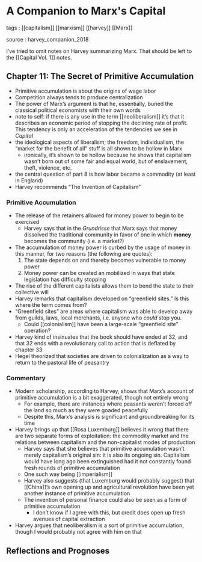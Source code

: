 # A Companion to Marx's Capital

tags
: [[capitalism]] [[marxism]] [[harvey]] [[Marx]]

source
: harvey_companion_2018

I&rsquo;ve tried to omit notes on Harvey summarizing Marx. That should be left to the [[Capital Vol. 1]] notes.


## Chapter 11: The Secret of Primitive Accumulation

-   Primitive accumulation is about the origins of wage labor
-   Competition always tends to produce centralization
-   The power of Marx&rsquo;s argument is that he, essentially, buried the classical political economists with their own words
-   note to self: if there is any use in the term [[neoliberalism]] it&rsquo;s that it describes an economic period of stopping the declining rate of profit. This tendency is only an acceleration of the tendencies we see in _Capital_
-   the ideological aspects of liberalism; the freedom, individualism, the &ldquo;market for the benefit of all&rdquo; stuff is all shown to be hollow in Marx
    -   ironically, it&rsquo;s shown to be hollow because he shows that capitalism wasn&rsquo;t born out of some fair and equal world, but of enslavement, theft, violence, etc.
-   the central question of part 8 is how labor became a commodity (at least in England)
-   Harvey recommends &ldquo;The Invention of Capitalism&rdquo;


### Primitive Accumulation

-   The release of the retainers allowed for money power to begin to be exercised
    -   Harvey says that in the _Grundrisse_ that Marx says that money dissolved the traditional community in favor of one in which **money** becomes the community (i.e. a market?)
-   The accumulation of money power is curbed by the usage of money in this manner, for two reasons (the following are quotes):
    1.  The state depends on and thereby becomes vulnerable to money power
    2.  Money power can be created an mobilized in ways that state legislation has difficulty stopping
-   The rise of the different capitalists allows them to bend the state to their collective will
-   Harvey remarks that capitalism developed on &ldquo;greenfield sites.&rdquo; Is this where the term comes from?
-   &ldquo;Greenfield sites&rdquo; are areas where capitalism was able to develop away from guilds, laws, local merchants, i.e. anyone who _could_ stop you.
    -   Could [[colonialism]] have been a large-scale &ldquo;greenfield site&rdquo; operation?
-   Harvey kind of insinuates that the book should have ended at 32, and that 32 ends with a revolutionary call to action that is deflated by chapter 33
-   Hegel theorized that societies are driven to colonialization as a way to return to the pastoral life of peasantry


### Commentary

-   Modern scholarship, according to Harvey, shows that Marx&rsquo;s account of primitive accumulation is a bit exaggerated, though not entirely wrong
    -   For example, there are instances where peasants weren&rsquo;t forced off the land so much as they were goaded peacefully
    -   Despite this, Marx&rsquo;s analysis is significant and groundbreaking for its time
-   Harvey brings up that [[Rosa Luxemburg]] believes it wrong that there are two separate forms of exploitation: the commodity market and the relations between capitalism and the non-capitalist modes of production
    -   Harvey says that she believes that primitive accumulation wasn&rsquo;t merely capitalism&rsquo;s original sin: it is also its ongoing sin. Capitalism would have long ago been extinguished had it not constantly found fresh rounds of primitive accumulation
    -   One such way being [[imperialism]]
    -   Harvey also suggests (that Luxemburg would probably suggest) that [[China]]&rsquo;s own opening up and agricultural revolution have been yet another instance of primitive accumulation
    -   The invention of personal finance could also be seen as a form of primitive accumulation
        -   I don&rsquo;t know if I agree with this, but credit does open up fresh avenues of capital extraction
-   Harvey argues that neoliberalism is a sort of primitive accumulation, though I would probably not agree with him on that


## Reflections and Prognoses
